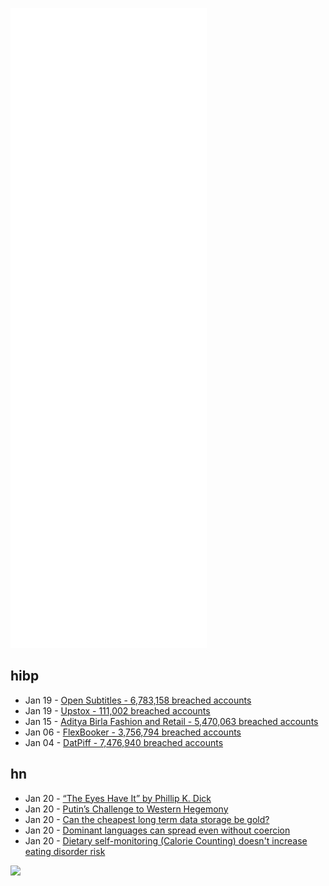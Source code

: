 ![Metrics](https://raw.githubusercontent.com/phixion/phixion/master/metrics.svg)

## hibp

<!--
for https://github.com/phixion/phixion/blob/main/.github/workflows/feeds.yml
-->
<!--START_SECTION:haveibeenpwnd-->
- Jan 19 - [Open Subtitles - 6,783,158 breached accounts](https://haveibeenpwned.com/PwnedWebsites#OpenSubtitles)
- Jan 19 - [Upstox - 111,002 breached accounts](https://haveibeenpwned.com/PwnedWebsites#Upstox)
- Jan 15 - [Aditya Birla Fashion and Retail - 5,470,063 breached accounts](https://haveibeenpwned.com/PwnedWebsites#ABFRL)
- Jan 06 - [FlexBooker - 3,756,794 breached accounts](https://haveibeenpwned.com/PwnedWebsites#FlexBooker)
- Jan 04 - [DatPiff - 7,476,940 breached accounts](https://haveibeenpwned.com/PwnedWebsites#DatPiff)
<!--END_SECTION:haveibeenpwnd-->

## hn

<!--
for https://github.com/phixion/phixion/blob/main/.github/workflows/feeds.yml
-->
<!--START_SECTION:hn-->
- Jan 20 - [“The Eyes Have It” by Phillip K. Dick](https://www.gutenberg.org/files/31516/31516-h/31516-h.htm)
- Jan 20 - [Putin’s Challenge to Western Hegemony](https://adamtooze.com/2022/01/12/chartbook-68-putins-challenge-to-western-hegemony-the-2022-edition/)
- Jan 20 - [Can the cheapest long term data storage be gold?](https://www.totenpass.com/)
- Jan 20 - [Dominant languages can spread even without coercion](https://www.economist.com/books-and-arts/2022/01/15/dominant-languages-can-spread-even-without-coercion)
- Jan 20 - [Dietary self-monitoring (Calorie Counting) doesn't increase eating disorder risk](https://pubmed.ncbi.nlm.nih.gov/34427188/)
<!--END_SECTION:hn-->

<!--
for https://yhype.me
-->
![](https://hit.yhype.me/github/profile?user_id=13013670)
